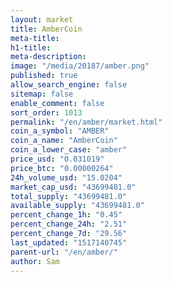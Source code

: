 ```yaml
---
layout: market
title: AmberCoin
meta-title: 
h1-title: 
meta-description: 
image: "/media/20187/amber.png"
published: true
allow_search_engine: false
sitemap: false
enable_comment: false
sort_order: 1013
permalink: "/en/amber/market.html"
coin_a_symbol: "AMBER"
coin_a_name: "AmberCoin"
coin_a_lower_case: "amber"
price_usd: "0.031019"
price_btc: "0.00000264"
24h_volume_usd: "15.0204"
market_cap_usd: "43699481.0"
total_supply: "43699481.0"
available_supply: "43699481.0"
percent_change_1h: "0.45"
percent_change_24h: "2.51"
percent_change_7d: "29.56"
last_updated: "1517140745"
parent-url: "/en/amber/"
author: Sam
---
```


